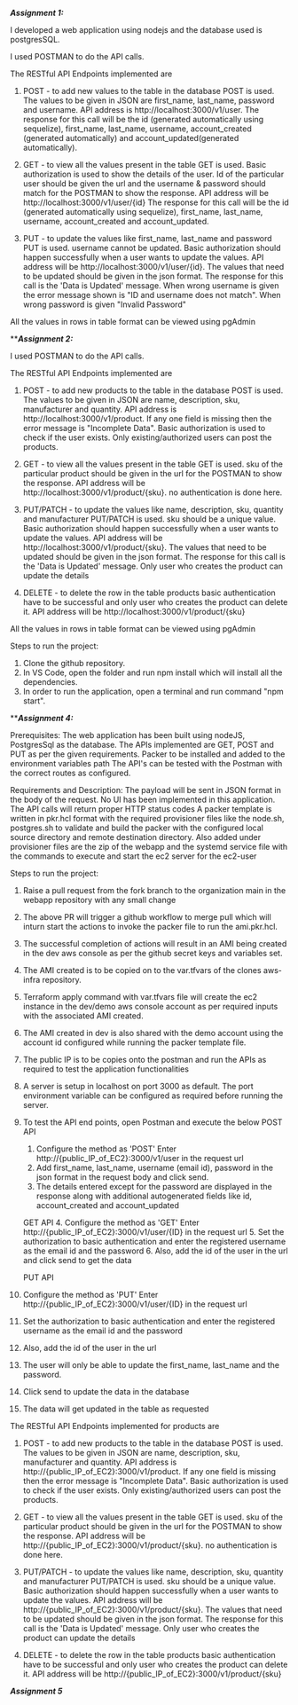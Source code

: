 ***************************Assignment 1:***************************

I developed a web application using nodejs and the database used is postgresSQL.

I used POSTMAN to do the API calls.

The RESTful API Endpoints implemented are

1. POST - to add new values to the table in the database POST is used. The values to be given in JSON are first_name, last_name, password and username. API address is http://localhost:3000/v1/user. The response for this call will be the id (generated automatically using sequelize), first_name, last_name, username, account_created (generated automatically) and account_updated(generated automatically). 
 
2. GET - to view all the values present in the table GET is used. Basic authorization is used to show the details of the user. Id of the particular user should be given the url and the username & password should match for the POSTMAN to show the response. API address will be http://localhost:3000/v1/user/{id} The response for this call will be the id (generated automatically using sequelize), first_name, last_name, username, account_created and account_updated.
 
3. PUT - to update the values like first_name, last_name and password PUT is used. username cannot be updated. Basic authorization should happen successfully when a user wants to update the values. API address will be http://localhost:3000/v1/user/{id}. The values that need to be updated should be given in the json format. The response for this call is the 'Data is Updated' message. When wrong username is given the error message shown is "ID and username does not match". When wrong password is given "Invalid Password"

All the values in rows in table format can be viewed using pgAdmin


*************************Assignment 2:***********************

I used POSTMAN to do the API calls.

The RESTful API Endpoints implemented are

1. POST - to add new products to the table in the database POST is used. The values to be given in JSON are name, description, sku, manufacturer and quantity. API address is http://localhost:3000/v1/product. If any one field is missing then the error message is "Incomplete Data". Basic authorization is used to check if the user exists. Only existing/authorized users can post the products.
 
2. GET - to view all the values present in the table GET is used. sku of the particular product should be given in the url for the POSTMAN to show the response. API address will be http://localhost:3000/v1/product/{sku}. no authentication is done here.
 
3. PUT/PATCH - to update the values like name, description, sku, quantity and manufacturer PUT/PATCH is used. sku should be a unique value. Basic authorization should happen successfully when a user wants to update the values. API address will be http://localhost:3000/v1/product/{sku}. The values that need to be updated should be given in the json format. The response for this call is the 'Data is Updated' message. Only user who creates the product can update the details

4. DELETE - to delete the row in the table products basic authentication have to be successful and only user who creates the product can delete it. API address will be http://localhost:3000/v1/product/{sku}

All the values in rows in table format can be viewed using pgAdmin

Steps to run the project:

1. Clone the github repository.
2. In VS Code, open the folder and run npm install which will install all the dependencies.
3. In order to run the application, open a terminal and run command "npm start".

*************************Assignment 4:***********************

Prerequisites: The web application has been built using nodeJS, PostgresSql as the database. The APIs implemented are GET, POST and PUT as per the given requirements.
Packer to be installed and added to the environment variables path
The API's can be tested with the Postman with the correct routes as configured.

Requirements and Description: The payload will be sent in JSON format in the body of the request. No UI has been implemented in this application.
The API calls will return proper HTTP status codes
A packer template is written in pkr.hcl format with the required provisioner files like the node.sh, postgres.sh to validate and build the packer with the configured local source directory and remote destination directory. Also added under provisioner files are the zip of the webapp and the systemd service file with the commands to execute and start the ec2 server for the ec2-user


Steps to run the project:

1. Raise a pull request from the fork branch to the organization main in the webapp repository with any small change
2. The above PR will trigger a github workflow to merge pull which will inturn start the actions to invoke the packer file to run the ami.pkr.hcl.
3. The successful completion of actions will result in an AMI being created in the dev aws console as per the github secret keys and variables set.
4. The AMI created is to be copied on to the var.tfvars of the clones aws-infra repository.
5. Terraform apply command with var.tfvars file will create the ec2 instance in the dev/demo aws console account as per required inputs with the associated AMI created.
6. The AMI created in dev is also shared with the demo account using the account id configured while running the packer template file.
7. The public IP is to be copies onto the postman and run the APIs as required to test the application functionalities
8. A server is setup in localhost on port 3000 as default. The port environment variable can be configured as required before running the server.
9. To test the API end points, open Postman and execute the below 
    POST API
   1. Configure the method as 'POST' Enter http://{public_IP_of_EC2}:3000/v1/user in the request url
   2. Add first_name, last_name, username (email id), password in the json format in the request body and click send.
   3. The details entered except for the password are displayed in the response along with additional autogenerated fields like id, account_created and account_updated

    GET API
   4. Configure the method as 'GET' Enter http://{public_IP_of_EC2}:3000/v1/user/{ID} in the request url
   5. Set the authorization to basic authentication and enter the registered username as the email id and the password
   6. Also, add the id of the user in the url and click send to get the data

    PUT API
  1. Configure the method as 'PUT' Enter http://{public_IP_of_EC2}:3000/v1/user/{ID} in the request url
   2. Set the authorization to basic authentication and enter the registered username as the email id and the password
   3. Also, add the id of the user in the url
   4. The user will only be able to update the first_name, last_name and the password.
   5. Click send to update the data in the database
   6. The data will get updated in the table as requested


The RESTful API Endpoints implemented for products are

1. POST - to add new products to the table in the database POST is used. The values to be given in JSON are name, description, sku, manufacturer and quantity. API address is http://{public_IP_of_EC2}:3000/v1/product. If any one field is missing then the error message is "Incomplete Data". Basic authorization is used to check if the user exists. Only existing/authorized users can post the products.
 
2. GET - to view all the values present in the table GET is used. sku of the particular product should be given in the url for the POSTMAN to show the response. API address will be http://{public_IP_of_EC2}:3000/v1/product/{sku}. no authentication is done here.
 
3. PUT/PATCH - to update the values like name, description, sku, quantity and manufacturer PUT/PATCH is used. sku should be a unique value. Basic authorization should happen successfully when a user wants to update the values. API address will be http://{public_IP_of_EC2}:3000/v1/product/{sku}. The values that need to be updated should be given in the json format. The response for this call is the 'Data is Updated' message. Only user who creates the product can update the details

4. DELETE - to delete the row in the table products basic authentication have to be successful and only user who creates the product can delete it. API address will be http://{public_IP_of_EC2}:3000/v1/product/{sku}

*************************Assignment 5*************************